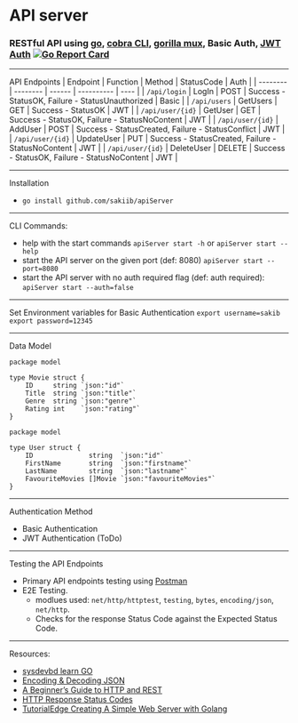 # API server

### RESTful API using [go](https://github.com/golang), [cobra CLI](https://github.com/spf13/cobra), [gorilla mux](https://github.com/gorilla/mux), Basic Auth, [JWT Auth](https://github.com/dgrijalva/jwt-go) [![Go Report Card](https://goreportcard.com/badge/github.com/sakiib/apiServer)](https://goreportcard.com/report/github.com/sakiib/apiServer)

--- 
API Endpoints
| Endpoint | Function | Method | StatusCode | Auth |
| -------- | -------- | ------ | ---------- | ---- |
| `/api/login` | LogIn | POST | Success - StatusOK, Failure - StatusUnauthorized | Basic |
| `/api/users` | GetUsers | GET | Success - StatusOK | JWT |
| `/api/user/{id}` | GetUser | GET | Success - StatusOK, Failure - StatusNoContent | JWT |
| `/api/user/{id}` | AddUser | POST | Success - StatusCreated, Failure - StatusConflict | JWT |
| `/api/user/{id}` | UpdateUser | PUT | Success - StatusCreated, Failure - StatusNoContent | JWT |
| `/api/user/{id}` | DeleteUser | DELETE | Success - StatusOK, Failure - StatusNoContent | JWT |

---
Installation
* `go install github.com/sakiib/apiServer`

---
CLI Commands:
* help with the start commands `apiServer start -h` or `apiServer start --help`
* start the API server on the given port (def: 8080) `apiServer start --port=8080`
* start the API server with no auth required flag (def: auth required): `apiServer start --auth=false`

--- 
Set Environment variables for Basic Authentication
`export username=sakib`
`export password=12345`

---
Data Model
```
package model

type Movie struct {
	ID     string `json:"id"`
	Title  string `json:"title"`
	Genre  string `json:"genre"`
	Rating int    `json:"rating"`
}

```
```
package model

type User struct {
	ID              string  `json:"id"`
	FirstName       string  `json:"firstname"`
	LastName        string  `json:"lastname"`
	FavouriteMovies []Movie `json:"favouriteMovies"`
}

```

---
Authentication Method
* Basic Authentication
* JWT Authentication (ToDo)

---
Testing the API Endpoints
* Primary API endpoints testing using [Postman](https://github.com/postmanlabs) 
* E2E Testing. 
	* modlues used: `net/http/httptest`, `testing`, `bytes`, `encoding/json`, `net/http`. 
	* Checks for the response Status Code against the Expected Status Code.

---
Resources:
* [sysdevbd learn GO](https://sysdevbd.com/go/)
* [Encoding & Decoding JSON](https://kevin.burke.dev/kevin/golang-json-http/)
* [A Beginner’s Guide to HTTP and REST](https://code.tutsplus.com/tutorials/a-beginners-guide-to-http-and-rest--net-16340)
* [HTTP Response Status Codes](https://developer.mozilla.org/en-US/docs/Web/HTTP/Status)
* [TutorialEdge Creating A Simple Web Server with Golang](https://tutorialedge.net/golang/creating-simple-web-server-with-golang/)


